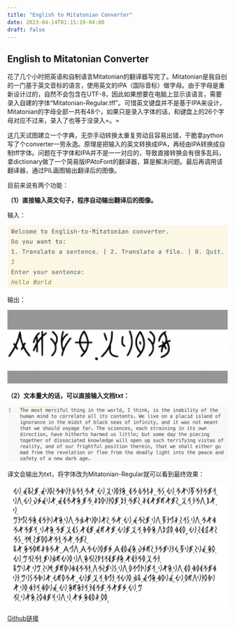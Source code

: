 ```yaml
---
title: "English to Mitatonian Converter"
date: 2023-04-14T01:15:19-04:00
draft: false
---
```


## English to Mitatonian Converter

花了几个小时把英语和自制语言Mitatonian的翻译器写完了。Mitatonian是我自创的一门基于英文音标的语言，使用英文的IPA（国际音标）做字母。由于字母是重新设计过的，自然不会包含在UTF-8，因此如果想要在电脑上显示该语言，需要录入自建的字体“Mitatonian-Regular.tff”。可惜英文键盘并不是基于IPA来设计，Mitatonian的字母全部一共有48个，如果只是录入字体的话，和键盘上的26个字母对应不过来，录入了也等于没录入=。=

这几天试图建立一个字典，无奈手动转换太重复劳动且容易出错，干脆拿python写了个converter一劳永逸。原理是把输入的英文转换成IPA，再经由IPA转换成自制tff字体。问题在于字体和IPA并不是一一对应的，导致直接转换会有很多乱码，拿dictionary做了一个简易版IPAtoFont的翻译器，算是解决问题。最后再调用该翻译器，通过PIL画图输出翻译后的图像。

目前来说有两个功能：

**（1）直接输入英文句子，程序自动输出翻译后的图像。**

输入：

![img](images/img001.png)

输出：

![img](images/img02.png)



**（2）文本量大的话，可以直接输入文档txt：**

![img](images/image-6-1024x260.png)

译文会输出为txt，将字体改为Mitatonian-Regular就可以看到最终效果：

![img](images/image-4-1024x566.png)



[Github链接](https://github.com/Eldoov/eng-to-mitatonian-converter)

